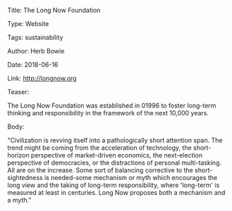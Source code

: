 Title: The Long Now Foundation

Type: Website

Tags: sustainability

Author: Herb Bowie

Date: 2018-06-16

Link: http://longnow.org

Teaser:

The Long Now Foundation was established in 01996 to foster long-term thinking and responsibility in the framework of the next 10,000 years. 

Body:

"Civilization is revving itself into a pathologically short attention span. The trend might be coming from the acceleration of technology, the short-horizon perspective of market-driven economics, the next-election perspective of democracies, or the distractions of personal multi-tasking. All are on the increase. Some sort of balancing corrective to the short-sightedness is needed-some mechanism or myth which encourages the long view and the taking of long-term responsibility, where 'long-term' is measured at least in centuries. Long Now proposes both a mechanism and a myth."
